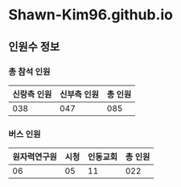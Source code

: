 
# Shawn-Kim96.github.io

## 인원수 정보
### 총 참석 인원

|신랑측 인원|신부측 인원|총 인원|
|---|---|---|
|038|047|085|
    


### 버스 인원

|원자력연구원|시청|인동교회|총 인원|
|---|---|---|---|
|06|05|11|022|
    

    